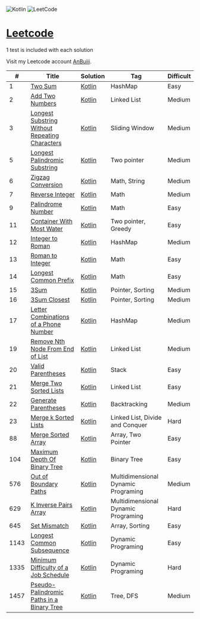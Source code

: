 ![Kotlin](https://img.shields.io/badge/kotlin-%237F52FF.svg?style=for-the-badge&logo=kotlin&logoColor=white) ![LeetCode](https://img.shields.io/badge/LeetCode-000000?style=for-the-badge&logo=LeetCode&logoColor=#d16c06)

# [Leetcode](https://leetcode.com/problemset/)

1 test is included with each solution

Visit my Leetcode account [AnBuiii](https://leetcode.com/AnBuiii/).

| #    | Title                                                                                                                           | Solution                                                                                                       | Tag                                 | Difficult |
|------|---------------------------------------------------------------------------------------------------------------------------------|----------------------------------------------------------------------------------------------------------------|-------------------------------------|-----------|
| 1    | [Two Sum](https://leetcode.com/problems/two-sum/)                                                                               | [Kotlin](src/Two_Sum/Two_Sum.kt)                                                                               | HashMap                             | Easy      |
| 2    | [Add Two Numbers](https://leetcode.com/problems/add-two-numbers/)                                                               | [Kotlin](src/Add_Two_Numbers/Add_Two_Numbers.kt)                                                               | Linked List                         | Medium    |
| 3    | [Longest Substring Without Repeating Characters](https://leetcode.com/problems/longest-substring-without-repeating-characters/) | [Kotlin](src/Longest_Substring_Without_Repeating_Characters/Longest_Substring_Without_Repeating_Characters.kt) | Sliding Window                      | Medium    |
| 5    | [Longest Palindromic Substring](https://leetcode.com/problems/longest-palindromic-substring/)                                   | [Kotlin](src/Longest_Palindromic_Substring/Longest_Palindromic_Substring.kt)                                   | Two pointer                         | Medium    |
| 6    | [Zigzag Conversion](https://leetcode.com/problems/zigzag-conversion/)                                                           | [Kotlin](src/Zigzag_Conversion/Zigzag_Conversion.kt)                                                           | Math, String                        | Medium    |
| 7    | [Reverse Integer](https://leetcode.com/problems/reverse-integer/)                                                               | [Kotlin](src/Reverse_Integer/Reverse_Integer.kt)                                                               | Math                                | Medium    |
| 9    | [Palindrome Number](https://leetcode.com/problems/palindrome-number/)                                                           | [Kotlin](src/Palindrome_Number/Palindrome_Number.kt)                                                           | Math                                | Easy      |
| 11   | [Container With Most Water](https://leetcode.com/problems/container-with-most-water/)                                           | [Kotlin](src/Container_With_Most_Water/Container_With_Most_Water.kt)                                           | Two pointer, Greedy                 | Easy      |
| 12   | [Integer to Roman](https://leetcode.com/problems/integer-to-roman/)                                                             | [Kotlin](src/Integer_to_Roman/Integer_to_Roman.kt)                                                             | HashMap                             | Medium    |
| 13   | [Roman to Integer](https://leetcode.com/problems/roman-to-integer/)                                                             | [Kotlin](src/Roman_to_Integer/Roman_to_Integer.kt)                                                             | Math                                | Easy      |
| 14   | [Longest Common Prefix](https://leetcode.com/problems/longest-common-prefix/)                                                   | [Kotlin](src/Longest_Common_Prefix/Longest_Common_Prefix.kt)                                                   | Math                                | Easy      |
| 15   | [3Sum](https://leetcode.com/problems/3sum/)                                                                                     | [Kotlin](src/Three_Sum/Three_Sum.kt)                                                                           | Pointer, Sorting                    | Medium    |
| 16   | [3Sum Closest](https://leetcode.com/problems/3sum-closest/)                                                                     | [Kotlin](src/Three_Sum_Closest/Three_Sum_Closest.kt)                                                           | Pointer, Sorting                    | Medium    |
| 17   | [Letter Combinations of a Phone Number](https://leetcode.com/problems/letter-combinations-of-a-phone-number/)                   | [Kotlin](src/Letter_Combinations_of_a_Phone_Number/Letter_Combinations_of_a_Phone_Number.kt)                   | HashMap                             | Medium    |
| 19   | [Remove Nth Node From End of List](https://leetcode.com/problems/remove-nth-node-from-end-of-list/)                             | [Kotlin](src/Remove_Nth_Node_From_End_of_List/Remove_Nth_Node_From_End_of_List.kt)                             | Linked List                         | Medium    |
| 20   | [Valid Parentheses](https://leetcode.com/problems/valid-parentheses/)                                                           | [Kotlin](src/Valid_Parentheses/Valid_Parentheses.kt)                                                           | Stack                               | Easy      |
| 21   | [Merge Two Sorted Lists](https://leetcode.com/problems/merge-two-sorted-lists/)                                                 | [Kotlin](src/Merge_Two_Sorted_Lists/Merge_Two_Sorted_Lists.kt)                                                 | Linked List                         | Easy      |
| 22   | [Generate Parentheses](https://leetcode.com/problems/generate-parentheses/)                                                     | [Kotlin](src/Generate_Parentheses/Generate_Parentheses.kt)                                                     | Backtracking                        | Medium    |
| 23   | [Merge k Sorted Lists](https://leetcode.com/problems/merge-k-sorted-lists/)                                                     | [Kotlin](src/Merge_k_Sorted_Lists/Merge_k_Sorted_Lists.kt)                                                     | Linked List, Divide and Conquer     | Hard      |
| 88   | [Merge Sorted Array](https://leetcode.com/problems/merge-sorted-array/)                                                         | [Kotlin](src/Merge_Sorted_Array/Merge_Sorted_Array.kt)                                                         | Array, Two Pointer                  | Easy      |
| 104  | [Maximum Depth Of Binary Tree](https://leetcode.com/problems/maximum-depth-of-binary-tree/)                                     | [Kotlin](src/Maximum_Depth_of_Binary_Tree/Maximum_Depth_of_Binary_Tree.kt)                                     | Binary Tree                         | Easy      |
| 576  | [Out of Boundary Paths](https://leetcode.com/problems/out-of-boundary-paths/)                                                   | [Kotlin](src/Out_of_Boundary_Paths/Out_of_Boundary_Paths.kt)                                                   | Multidimensional Dynamic Programing | Medium    |
| 629  | [K Inverse Pairs Array](https://leetcode.com/problems/k-inverse-pairs-array/)                                                   | [Kotlin](src/K_Inverse_Pairs_Array/K_Inverse_Pairs_Array.kt)                                                   | Multidimensional Dynamic Programing | Hard      |
| 645  | [Set Mismatch](https://leetcode.com/problems/set-mismatch/)                                                                     | [Kotlin](src/Set_Mismatch/Set_Mismatch.kt)                                                                     | Array, Sorting                      | Easy      |
| 1143 | [Longest Common Subsequence](https://leetcode.com/problems/longest-common-subsequence/)                                                                     | [Kotlin](src/Longest_Common_Subsequence/Longest_Common_Subsequence.kt)                                                                     | Dynamic Programing                  | Easy      |
| 1335 | [Minimum Difficulty of a Job Schedule](https://leetcode.com/problems/minimum-difficulty-of-a-job-schedule/)                     | [Kotlin](src/Minimum_Difficulty_Of_A_Job_Schedule/Minimum_Difficulty_Of_A_Job_Schedule.kt)                     | Dynamic Programing                  | Hard      |
| 1457 | [Pseudo-Palindromic Paths in a Binary Tree](https://leetcode.com/problems/pseudo-palindromic-paths-in-a-binary-tree/)           | [Kotlin](src/Pseudo_Palindromic_Paths_in_a_Binary_Tree/Pseudo_Palindromic_Paths_in_a_Binary_Tree.kt)           | Tree, DFS                           | Medium    |

